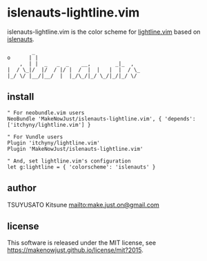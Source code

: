 # islenauts-lightline.vim

islenauts-lightline.vim is the color scheme for [lightline.vim](https://github.com/itchyny/lightline.vim) based on [islenauts](https://github.com/MakeNowJust/islenauts).

            _
    o      | |
        ,  | |  _   _  _    __,        _|_  ,
    |  / \_|/  |/  / |/ |  /  |  |   |  |  / \_
    |_/ \/ |__/|__/  |  |_/\_/|_/ \_/|_/|_/ \/

## install

```viml
" For neobundle.vim users
NeoBundle 'MakeNowJust/islenauts-lightline.vim', { 'depends': ['itchyny/lightline.vim'] }

" For Vundle users
Plugin 'itchyny/lightline.vim'
Plugin 'MakeNowJust/islenauts-lightline.vim'

" And, set lightline.vim's configuration
let g:lightline = { 'colorscheme': 'islenauts' }
```

## author

TSUYUSATO Kitsune <mailto:make.just.on@gmail.com>

## license

This software is released under the MIT license, see <https://makenowjust.github.io/license/mit?2015>.
